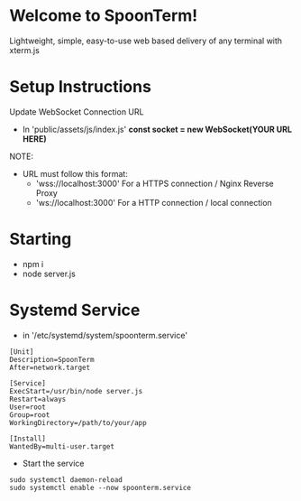 # Welcome to SpoonTerm!

Lightweight, simple, easy-to-use web based delivery of any terminal with xterm.js

# Setup Instructions

Update WebSocket Connection URL

- In 'public/assets/js/index.js'
  **const socket = new WebSocket(YOUR URL HERE)**

NOTE:

- URL must follow this format:
  - 'wss://localhost:3000' For a HTTPS connection / Nginx Reverse Proxy
  - 'ws://localhost:3000' For a HTTP connection / local connection

# Starting

- npm i
- node server.js

# Systemd Service

- in '/etc/systemd/system/spoonterm.service'

```shell
[Unit]
Description=SpoonTerm
After=network.target

[Service]
ExecStart=/usr/bin/node server.js
Restart=always
User=root
Group=root
WorkingDirectory=/path/to/your/app

[Install]
WantedBy=multi-user.target
```

- Start the service

```shell
sudo systemctl daemon-reload
sudo systemctl enable --now spoonterm.service
```
